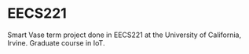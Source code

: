 # EECS221
Smart Vase term project done in EECS221 at the University of California, Irvine. Graduate course in IoT. 
